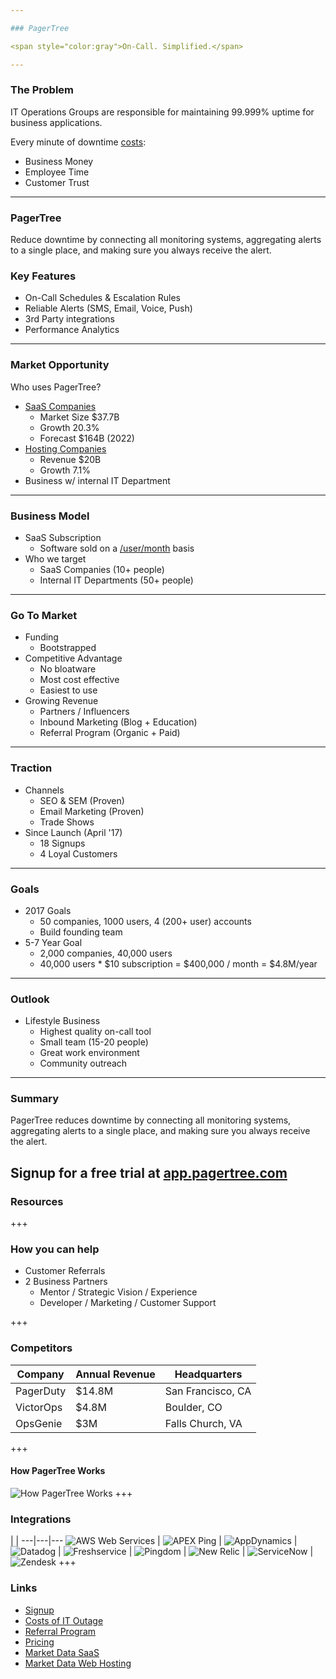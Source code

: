 ```yaml
---

### PagerTree

<span style="color:gray">On-Call. Simplified.</span>

---
```


### The Problem

IT Operations Groups are responsible for maintaining 99.999% uptime for business applications.

Every minute of downtime [costs](https://pagertree.com/wp-content/uploads/2017/06/cost-of-it-outage.pdf):
* Business Money
* Employee Time
* Customer Trust


---

### PagerTree

Reduce downtime by connecting all monitoring systems, aggregating alerts to a single place, and making sure you always receive the alert.

### Key Features
* On-Call Schedules & Escalation Rules
* Reliable Alerts (SMS, Email, Voice, Push)
* 3rd Party integrations
* Performance Analytics

---

### Market Opportunity

Who uses PagerTree?
* [SaaS Companies](http://www.ironpaper.com/webintel/articles/saas-market-size-forecast/)
  * Market Size $37.7B
  * Growth 20.3%
  * Forecast $164B (2022)
* [Hosting Companies](https://www.ibisworld.com/industry-trends/specialized-market-research-reports/technology/computer-services/internet-hosting-services.html)
  * Revenue $20B
  * Growth 7.1%
* Business w/ internal IT Department

---

### Business Model

* SaaS Subscription
  * Software sold on a [/user/month](https://pagertree.com/pricing) basis
* Who we target
  * SaaS Companies (10+ people)
  * Internal IT Departments (50+ people)

---

### Go To Market

* Funding
  - Bootstrapped
* Competitive Advantage
  * No bloatware
  * Most cost effective
  * Easiest to use
* Growing Revenue
  * Partners / Influencers
  * Inbound Marketing (Blog + Education)
  * Referral Program (Organic + Paid)

---

### Traction
* Channels
  * SEO & SEM (Proven)
  * Email Marketing (Proven)
  * Trade Shows
* Since Launch (April '17)
  * 18 Signups
  * 4 Loyal Customers

---
### Goals
* 2017 Goals
  * 50 companies, 1000 users, 4 (200+ user) accounts
  * Build founding team
* 5-7 Year Goal
  * 2,000 companies, 40,000 users
  * 40,000 users * $10 subscription = $400,000 / month = $4.8M/year
---

### Outlook
* Lifestyle Business
  * Highest quality on-call tool
  * Small team (15-20 people)
  * Great work environment
  * Community outreach

---

### Summary

PagerTree reduces downtime by connecting all monitoring systems, aggregating alerts to a single place, and making sure you always receive the alert.

Signup for a free trial at [app.pagertree.com](https://app.pagertree.com/#/?lm=signup)
---

### Resources

+++
### How you can help
* Customer Referrals
* 2 Business Partners
  * Mentor / Strategic Vision / Experience
  * Developer / Marketing / Customer Support

+++
### Competitors
Company | Annual Revenue | Headquarters
--------|----------------| ------------
PagerDuty | $14.8M | San Francisco, CA
VictorOps | $4.8M | Boulder, CO
OpsGenie | $3M | Falls Church, VA
+++
#### How PagerTree Works

![How PagerTree Works](https://cdn.pagertree.com/wp-content/uploads/2015/10/info_graphic_2x-1024x482.png)
+++

### Integrations
   |   |
---|---|---
![AWS Web Services](https://cdn.pagertree.com/wp-content/uploads/2017/03/aws-cropped.png)
| ![APEX Ping](https://cdn.pagertree.com/wp-content/uploads/2017/03/apexping-cropped-1.png)
| ![AppDynamics](https://cdn.pagertree.com/wp-content/uploads/2017/03/appdynamics-cropped.png)
| ![Datadog](https://cdn.pagertree.com/wp-content/uploads/2017/03/datadog-logo-512-150.png)
| ![Freshservice](https://cdn.pagertree.com/wp-content/uploads/2017/03/freshservice_logo.jpg)
| ![Pingdom](https://cdn.pagertree.com/wp-content/uploads/2017/03/pingdom-cropped.png)
| ![New Relic](https://cdn.pagertree.com/wp-content/uploads/2017/03/newrelic-logo-cropped.png)
| ![ServiceNow](https://cdn.pagertree.com/wp-content/uploads/2017/03/servicenow_logo_1.jpg)
| ![Zendesk](https://cdn.pagertree.com/wp-content/uploads/2015/10/zendesk-logo-cropped.png)
+++

### Links
* [Signup](https://app.pagertree.com/#/?lm=signup)
* [Costs of IT Outage](https://pagertree.com/wp-content/uploads/2017/06/cost-of-it-outage.pdf)
* [Referral Program](https://pagertree.com/referral-program/)
* [Pricing](https://pagertree.com/pricing)
* [Market Data SaaS](http://www.ironpaper.com/webintel/articles/saas-market-size-forecast/)
* [Market Data Web Hosting](https://www.ibisworld.com/industry-trends/specialized-market-research-reports/technology/computer-services/internet-hosting-services.html)

